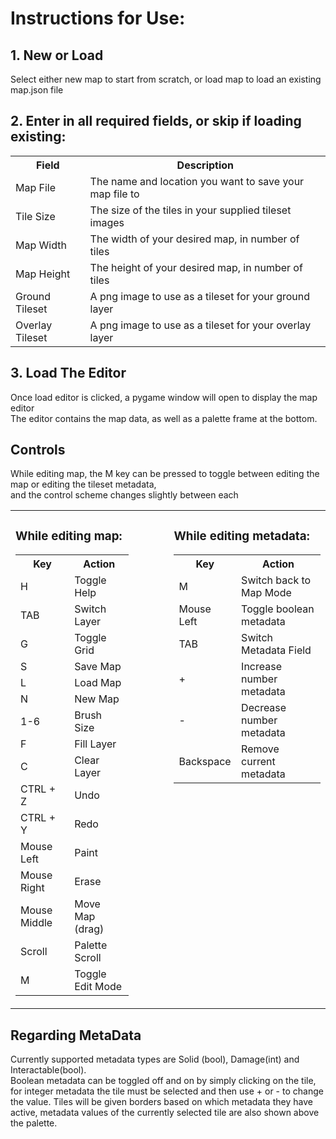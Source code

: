 <h1>Instructions for Use:</h1>

<h2>1. New or Load</h2>
<p>Select either new map to start from scratch, or load map to load an existing map.json file</p>

<h2>2. Enter in all required fields, or skip if loading existing:</h2>
<table>
<tr>
    <th>Field</th><th>Description</th>
</tr>
<tr>
    <td>Map File</td><td>The name and location you want to save your map file to</td>
</tr>
<tr>
    <td>Tile Size</td><td>The size of the tiles in your supplied tileset images</td>
</tr>
<tr>
    <td>Map Width</td><td>The width of your desired map, in number of tiles</td>
</tr>
<tr>
    <td>Map Height</td><td>The height of your desired map, in number of tiles</td>
</tr>
<tr>
    <td>Ground Tileset</td><td>A png image to use as a tileset for your ground layer</td>
</tr>
<tr>
    <td>Overlay Tileset</td><td>A png image to use as a tileset for your overlay layer</td>
</tr>
</table>

<h2>3. Load The Editor</h2>
<p>
  Once load editor is clicked, a pygame window will open to display the map editor<br>
  The editor contains the map data, as well as a palette frame at the bottom.
</p>
<h2>Controls</h2>
<p>While editing map, the M key can be pressed to toggle between editing the map or editing the tileset metadata, <br>
and the control scheme changes slightly between each</p>

<table>
  <tr>
    <td valign="top">
        <h3>While editing map:</h3>
        <table>
        <tr><th>Key</th><th>Action</th></tr>
        <tr><td>H</td><td>Toggle Help</td></tr>
        <tr><td>TAB</td><td>Switch Layer</td></tr>
        <tr><td>G</td><td>Toggle Grid</td></tr>
        <tr><td>S</td><td>Save Map</td></tr>
        <tr><td>L</td><td>Load Map</td></tr>
        <tr><td>N</td><td>New Map</td></tr>
        <tr><td>1-6</td><td>Brush Size</td></tr>
        <tr><td>F</td><td>Fill Layer</td></tr>
        <tr><td>C</td><td>Clear Layer</td></tr>
        <tr><td>CTRL + Z</td><td>Undo</td></tr>
        <tr><td>CTRL + Y</td><td>Redo</td></tr>
        <tr><td>Mouse Left</td><td>Paint</td></tr>
        <tr><td>Mouse Right</td><td>Erase</td></tr>
        <tr><td>Mouse Middle</td><td>Move Map (drag)</td></tr>
        <tr><td>Scroll</td><td>Palette Scroll</td></tr>
        <tr><td>M</td><td>Toggle Edit Mode</td></tr>
        </table>
    </td>
    <td style="width: 40px;"></td>
    <td valign="top">
        <h3>While editing metadata:</h3>
        <table>
        <tr><th>Key</th><th>Action</th></tr>
        <tr><td>M</td><td>Switch back to Map Mode</td></tr>
        <tr><td>Mouse Left</td><td>Toggle boolean metadata</td></tr>
        <tr><td>TAB</td><td>Switch Metadata Field</td></tr>
        <tr><td>+</td><td>Increase number metadata</td></tr>
        <tr><td>-</td><td>Decrease number metadata</td></tr>
        <tr><td>Backspace</td><td>Remove current metadata</td></tr>
        </table>
    </td>
  </tr>
</table>

<div>
    <h2>Regarding MetaData</h2>
    <p>
    Currently supported metadata types are Solid (bool), Damage(int) and Interactable(bool).<br>
    Boolean metadata can be toggled off and on by simply clicking on the tile, for integer metadata the tile must be selected and then use + or - to change the value.
    Tiles will be given borders based on which metadata they have active, metadata values of the currently selected tile are also shown above the palette.
    </p>
</div>

